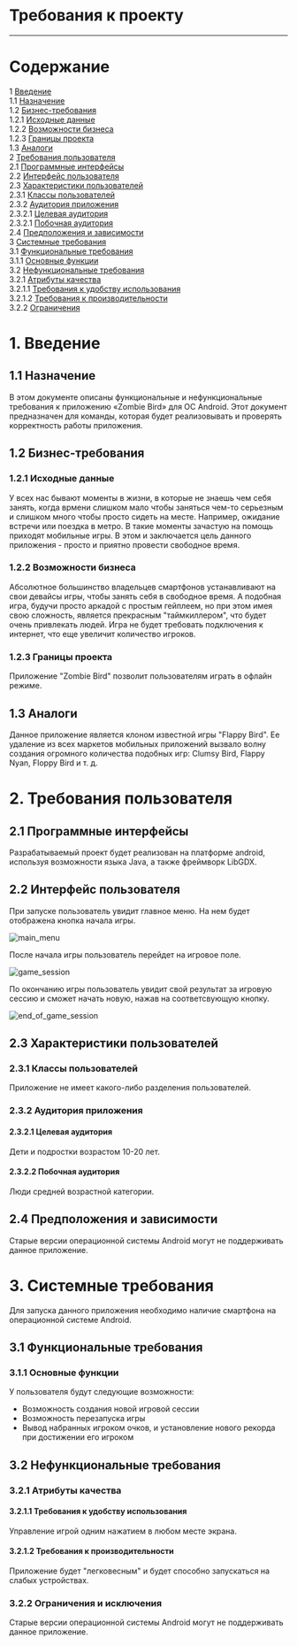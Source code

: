 # Требования к проекту
---
# Содержание
1 [Введение](#intro)  
1.1 [Назначение](#appointment)  
1.2 [Бизнес-требования](#business_requirements)  
1.2.1 [Исходные данные](#initial_data)  
1.2.2 [Возможности бизнеса](#business_opportunities)  
1.2.3 [Границы проекта](#project_boundary)  
1.3 [Аналоги](#analogues)  
2 [Требования пользователя](#user_requirements)  
2.1 [Программные интерфейсы](#software_interfaces)  
2.2 [Интерфейс пользователя](#user_interface)  
2.3 [Характеристики пользователей](#user_specifications)  
2.3.1 [Классы пользователей](#user_classes)  
2.3.2 [Аудитория приложения](#application_audience)  
2.3.2.1 [Целевая аудитория](#target_audience)  
2.3.2.1 [Побочная аудитория](#collateral_audience)  
2.4 [Предположения и зависимости](#assumptions_and_dependencies)  
3 [Системные требования](#system_requirements)  
3.1 [Функциональные требования](#functional_requirements)  
3.1.1 [Основные функции](#main_functions)   
3.2 [Нефункциональные требования](#non-functional_requirements)  
3.2.1 [Атрибуты качества](#quality_attributes)  
3.2.1.1 [Требования к удобству использования](#requirements_for_ease_of_use)  
3.2.1.2 [Требования к производительности](#performance_requirements)  
3.2.2 [Ограничения](#restrictions) 

<a name="intro"/>

# 1. Введение

<a name="appointment"/>

## 1.1 Назначение
В этом документе описаны функциональные и нефункциональные требования к приложению «Zombie Bird» для ОС Android. Этот документ предназначен для команды, которая будет реализовывать и проверять корректность работы приложения. 

<a name="business_requirements"/>

## 1.2 Бизнес-требования

<a name="initial_data"/>

### 1.2.1 Исходные данные
У всех нас бывают моменты в жизни, в которые не знаешь чем себя занять, когда врмени слишком мало чтобы заняться чем-то серьезным и 
слишком много чтобы просто сидеть на месте. Например, ожидание встречи или поездка в метро. В такие моменты зачастую на помощь приходят
мобильные игры. В этом и заключается цель данного приложения - просто и приятно провести свободное время.

<a name="business_opportunities"/>

### 1.2.2 Возможности бизнеса
Абсолютное большинство владельцев смартфонов устанавливают на свои девайсы игры, чтобы занять себя в свободное время. А подобная игра, будучи просто аркадой с простым гейплеем, но при этом имея свою сложность, является прекрасным "таймкиллером", что будет очень привлекать людей. Игра не будет требовать подключения к интернет, что еще увеличит количество игроков.

<a name="project_boundary"/>

### 1.2.3 Границы проекта
Приложение "Zombie Bird" позволит пользователям играть в офлайн режиме.

<a name="analogues"/>

## 1.3 Аналоги
Данное приложение является клоном известной игры "Flappy Bird". Ее удаление из всех маркетов мобильных приложений вызвало волну создания огромного количества подобных игр: Clumsy Bird, Flappy Nyan, Floppy Bird и т. д.

<a name="user_requirements"/>

# 2. Требования пользователя

<a name="software_interfaces"/>

## 2.1 Программные интерфейсы
Разрабатываемый проект будет реализован на платформе android, используя возможности языка Java, а также фреймворк LibGDX.

<a name="user_interface"/>

## 2.2 Интерфейс пользователя
При запуске пользователь увидит главное меню. На нем будет отображена кнопка начала игры.

![main_menu](https://github.com/VladislavKovalev550504/ZombieBird/blob/master/Mockups/Main%20menu.png)

После начала игры пользователь перейдет на игровое поле.

![game_session](https://github.com/VladislavKovalev550504/ZombieBird/blob/master/Mockups/Game%20session.png)

По окончанию игры пользователь увидит свой результат за игровую сессию и сможет начать новую, нажав на соответсвующую кнопку.

![end_of_game_session](https://github.com/VladislavKovalev550504/ZombieBird/blob/master/Mockups/End%20of%20game%20session.png)

<a name="user_specifications"/>

## 2.3 Характеристики пользователей

<a name="user_classes"/>

### 2.3.1 Классы пользователей
Приложение не имеет какого-либо разделения пользователей.

<a name="application_audience"/>

### 2.3.2 Аудитория приложения

<a name="target_audience"/>

#### 2.3.2.1 Целевая аудитория
Дети и подростки возрастом 10-20 лет.

<a name="collateral_audience"/>

#### 2.3.2.2 Побочная аудитория
Люди средней возрастной категории.

<a name="assumptions_and_dependencies"/>

## 2.4 Предположения и зависимости
Старые версии операционной системы Android могут не поддерживать данное приложение.

<a name="system_requirements"/>

# 3. Системные требования
Для запуска данного приложения необходимо наличие смартфона на операционной системе Android.

<a name="functional_requirements"/>

## 3.1 Функциональные требования

<a name="main_functions"/>

### 3.1.1 Основные функции
У пользователя будут следующие возможности:
- Возможность создания новой игровой сессии
- Возможность перезапуска игры
- Вывод набранных игроком очков, и установление нового рекорда при достижении его игроком

<a name="non-functional_requirements"/>

## 3.2 Нефункциональные требования

<a name="quality_attributes"/>

### 3.2.1 Атрибуты качества

<a name="requirements_for_ease_of_use"/>

#### 3.2.1.1 Требования к удобству использования
Управление игрой одним нажатием в любом месте экрана.

<a name="performance_requirements"/>

#### 3.2.1.2 Требования к производительности
Приложение будет "легковесным" и будет способно запускаться на слабых устройствах.

<a name="restrictions"/>

### 3.2.2 Ограничения и исключения
Старые версии операционной системы Android могут не поддерживать данное приложение.
